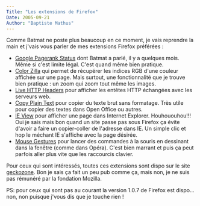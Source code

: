 ```yaml
---
Title: "Les extensions de Firefox"
Date: 2005-09-21
Author: "Baptiste Mathus"
---
```




Comme Batmat ne poste plus beaucoup en ce moment, je vais reprendre la
main et j'vais vous parler de mes extensions Firefox préférées :

-   [Google Pagerank
    Status](http://extensions.geckozone.org/PageRankStatus) dont Batmat
    a parlé, il y a quelques mois. Même si c'est limite légal. C'est
    quand même bien pratique.
-   [Color Zilla](http://extensions.geckozone.org/ColorZilla) qui permet
    de récupérer les indices RGB d'une couleur affichée sur une page.
    Mais surtout, une fonctionnalité que je trouve bien pratique&nbsp;:
    un zoom qui zoom tout même les images.
-   [Live HTTP
    Headers](http://livehttpheaders.mozdev.org/installation.html) pour
    afficher les entêtes HTTP échangées avec les serveurs web.
-   [Copy Plain Text](http://extensions.geckozone.org/CopyPlainText)
    pour copier du texte brut sans formatage. Très utile pour copier des
    textes dans Open Office ou autres.
-   [IE View](http://extensions.geckozone.org/IEView) pour afficher une
    page dans Internet Explorer. Houhououhou!!! Oui je sais mais bon
    quand un site passe pas sous Firefox ça évite d'avoir a faire un
    copier-coller de l'adresse dans IE. Un simple clic et hop le méchant
    IE s'affiche avec la page désirée.
-   [Mouse
    Gestures](http://optimoz.mozdev.org/gestures/installation.html) pour
    lancer des commandes à la souris en dessinant dans la fenêtre (comme
    dans Opéra). C'est bien marrant et puis ça peut parfois aller plus
    vite que les raccourcis clavier.

Pour ceux qui sont intéressés, toutes ces extensions sont dispo sur le
site [geckozone](http://extensions.geckozone.org/Firefox/). Bon je sais
ça fait un peu pub comme ça, mais non, je ne suis pas rémunéré par la
fondation Mozilla.

PS: pour ceux qui sont pas au courant la version 1.0.7 de Firefox est
dispo... non, non puisque j'vous dis que je touche rien !

